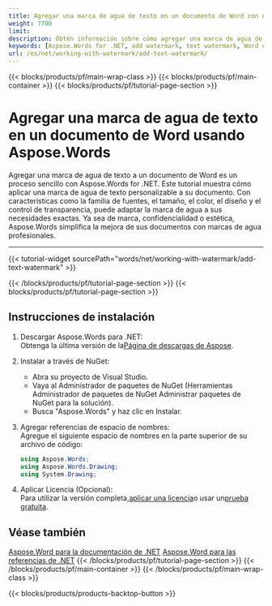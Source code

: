 ```yaml
---
title: Agregar una marca de agua de texto en un documento de Word con Aspose.Words for .NET
weight: 7700
limit: 
description: Obtén información sobre cómo agregar una marca de agua de texto con opciones específicas a un documento de Word con Aspose.Words for .NET. Sigue sencillos pasos para personalizar y guardar el documento.
keywords: [Aspose.Words for .NET, add watermark, text watermark, Word document, watermark customization, .NET example, document processing]
url: /es/net/working-with-watermark/add-text-watermark/
---
```

{{< blocks/products/pf/main-wrap-class >}}
{{< blocks/products/pf/main-container >}}
{{< blocks/products/pf/tutorial-page-section >}}

# Agregar una marca de agua de texto en un documento de Word usando Aspose.Words
Agregar una marca de agua de texto a un documento de Word es un proceso sencillo con Aspose.Words for .NET. Este tutorial muestra cómo aplicar una marca de agua de texto personalizable a su documento. Con características como la familia de fuentes, el tamaño, el color, el diseño y el control de transparencia, puede adaptar la marca de agua a sus necesidades exactas. Ya sea de marca, confidencialidad o estética, Aspose.Words simplifica la mejora de sus documentos con marcas de agua profesionales.  

---
{{< tutorial-widget sourcePath="words/net/working-with-watermark/add-text-watermark" >}}

{{< /blocks/products/pf/tutorial-page-section >}}
{{< blocks/products/pf/tutorial-page-section >}}
## Instrucciones de instalación  
1. Descargar Aspose.Words para .NET:  
   Obtenga la última versión de la[Página de descargas de Aspose](https://releases.aspose.com/words/net/).  

2. Instalar a través de NuGet:  
   * Abra su proyecto de Visual Studio.  
   * Vaya al Administrador de paquetes de NuGet (Herramientas Administrador de paquetes de NuGet Administrar paquetes de NuGet para la solución).  
   * Busca "Aspose.Words" y haz clic en Instalar.  

3. Agregar referencias de espacio de nombres:  
   Agregue el siguiente espacio de nombres en la parte superior de su archivo de código:  
   ```csharp
   using Aspose.Words;
   using Aspose.Words.Drawing;
   using System.Drawing;
   ```  

4. Aplicar Licencia (Opcional):  
   Para utilizar la versión completa,[aplicar una licencia](https://purchase.aspose.com/temporary-license/)o usar un[prueba gratuita](https://releases.aspose.com/).  

## Véase también
[Aspose.Word para la documentación de .NET](https://docs.aspose.com/words/net/)
[Aspose.Word para las referencias de .NET](https://reference.aspose.com/words/net/)
{{< /blocks/products/pf/tutorial-page-section >}}
{{< /blocks/products/pf/main-container >}}
{{< /blocks/products/pf/main-wrap-class >}}

{{< blocks/products/products-backtop-button >}}